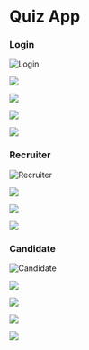 
# Quiz App

### Login
![Login](https://github.com/sanaynavohra/Quiz_Drive_App/blob/master/Quiz_App-main/images/1.jpg)

![](https://github.com/sanaynavohra/Quiz_Drive_App/blob/master/Quiz_App-main/images/2.jpg)

![](https://github.com/sanaynavohra/Quiz_Drive_App/blob/master/Quiz_App-main/images/3.jpg)

![](https://github.com/sanaynavohra/Quiz_Drive_App/blob/master/Quiz_App-main/images/4.jpg)

![](https://github.com/sanaynavohra/Quiz_Drive_App/blob/master/Quiz_App-main/images/5.jpg)

### Recruiter
![Recruiter](https://github.com/sanaynavohra/Quiz_Drive_App/blob/master/Quiz_App-main/images/6.jpg)

![](https://github.com/sanaynavohra/Quiz_Drive_App/blob/master/Quiz_App-main/images/7.jpg)

![](https://github.com/sanaynavohra/Quiz_Drive_App/blob/master/Quiz_App-main/images/8.jpg)

![](https://github.com/sanaynavohra/Quiz_Drive_App/blob/master/Quiz_App-main/images/9.jpg)

### Candidate
![Candidate](https://github.com/sanaynavohra/Quiz_Drive_App/blob/master/Quiz_App-main/images/11.jpg)

![](https://github.com/sanaynavohra/Quiz_Drive_App/blob/master/Quiz_App-main/images/12.jpg)

![](https://github.com/sanaynavohra/Quiz_Drive_App/blob/master/Quiz_App-main/images/13.jpg)

![](https://github.com/sanaynavohra/Quiz_Drive_App/blob/master/Quiz_App-main/images/14.jpg)

![](https://github.com/sanaynavohra/Quiz_Drive_App/blob/master/Quiz_App-main/images/15.jpg)


